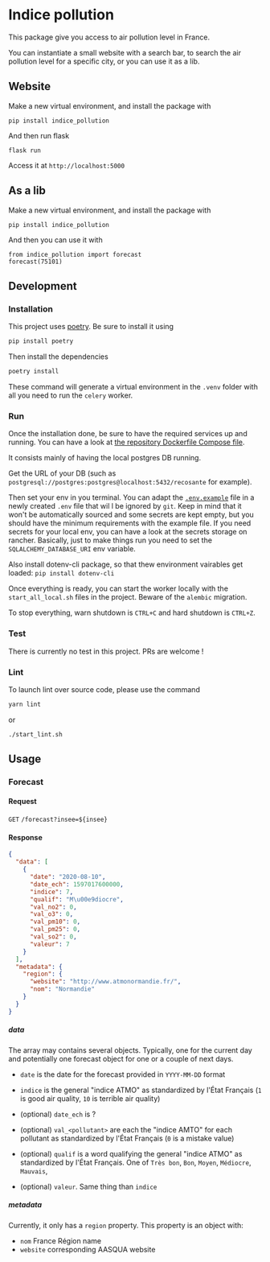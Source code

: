 # Indice pollution

This package give you access to air pollution level in France.

You can instantiate a small website with a search bar, to search the air pollution level for a specific city, or you can use it as a lib.

## Website

Make a new virtual environment, and install the package with

```
pip install indice_pollution
```

And then run flask

```
flask run
```

Access it at `http://localhost:5000`

## As a lib

Make a new virtual environment, and install the package with

```
pip install indice_pollution
```

And then you can use it with

```
from indice_pollution import forecast
forecast(75101)
```

## Development

### Installation

This project uses [poetry](https://python-poetry.org/). Be sure to install it using

```bash
pip install poetry
```

Then install the dependencies

```bash
poetry install
```

These command will generate a virtual environment in the `.venv` folder with all you need to run the `celery` worker.

### Run

Once the installation done, be sure to have the required services up and running. You can have a look at [the repository Dockerfile Compose file](../../docker-compose.yml).

It consists mainly of having the local postgres DB running.

Get the URL of your DB (such as `postgresql://postgres:postgres@localhost:5432/recosante` for example).

Then set your env in you terminal.
You can adapt the [`.env.example`](./.env.example) file in a newly created `.env` file that wil l be ignored by `git`. Keep in mind that it won't be automatically sourced and some secrets are kept empty, but you should have the minimum requirements with the example file. If you need secrets for your local env, you can have a look at the secrets storage on rancher.
Basically, just to make things run you need to set the `SQLALCHEMY_DATABASE_URI` env variable.

Also install dotenv-cli package, so that thew environment vairables get loaded: `pip install dotenv-cli`

Once everything is ready, you can start the worker locally with the `start_all_local.sh` files in the project. Beware of the `alembic` migration.

To stop everything, warn shutdown is `CTRL+C` and hard shutdown is `CTRL+Z`.

### Test

There is currently no test in this project. PRs are welcome !

### Lint

To launch lint over source code, please use the command

```bash
yarn lint
```

or

```
./start_lint.sh
```

## Usage

### Forecast

#### Request

`GET` `/forecast?insee=${insee}`

#### Response

```json
{
  "data": [
    {
      "date": "2020-08-10",
      "date_ech": 1597017600000,
      "indice": 7,
      "qualif": "M\u00e9diocre",
      "val_no2": 0,
      "val_o3": 0,
      "val_pm10": 0,
      "val_pm25": 0,
      "val_so2": 0,
      "valeur": 7
    }
  ],
  "metadata": {
    "region": {
      "website": "http://www.atmonormandie.fr/",
      "nom": "Normandie"
    }
  }
}
```

##### data

The array may contains several objects. Typically, one for the current day and potentially one forecast object for one or a couple of next days.

- `date` is the date for the forecast provided in `YYYY-MM-DD` format
- `indice` is the general "indice ATMO" as standardized by l'État Français (`1` is good air quality, `10` is terrible air quality)

- (optional) `date_ech` is ?
- (optional) `val_<pollutant>` are each the "indice AMTO" for each pollutant as standardized by l'État Français (`0` is a mistake value)
- (optional) `qualif` is a word qualifying the general "indice ATMO" as standardized by l'État Français. One of `Très bon`, `Bon`, `Moyen`, `Médiocre`, `Mauvais`,
- (optional) `valeur`. Same thing than `indice`

##### metadata

Currently, it only has a `region` property. This property is an object with:

- `nom` France Région name
- `website` corresponding AASQUA website
